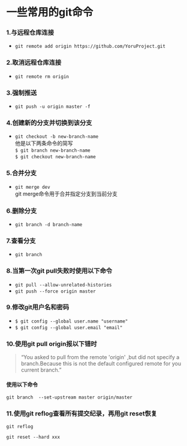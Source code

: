 # 一些常用的git命令
### 1.与远程仓库连接
* `git remote add origin https://github.com/YoruProject.git` 

### 2.取消远程仓库连接
* `git remote rm origin` 

### 3.强制推送
* `git push -u origin master -f`

### 4.创建新的分支并切换到该分支
* `git checkout -b new-branch-name`  
他是以下两条命令的简写  
`$ git branch new-branch-name`  
`$ git checkout new-branch-name`  

### 5.合并分支
* `git merge dev`  
git merge命令用于合并指定分支到当前分支   

### 6.删除分支
* `git branch -d branch-name`

### 7.查看分支
* `git branch`

### 8.当第一次git pull失败时使用以下命令
* `git pull --allow-unrelated-histories`
* `git push --force origin master`

### 9.修改git用户名和密码
* `$ git config --global user.name "username"`
* `$ git config --global user.email "email"`

### 10.使用git pull origin报以下错时
>“You asked to pull from the remote 'origin' ,but did not specify a branch.Because this is not the default configured remote for you current branch.”
#### 使用以下命令
```
git branch  --set-upstream master origin/master
```

### 11.使用git reflog查看所有提交纪录，再用git reset恢复
```
git reflog

git reset --hard xxx
```